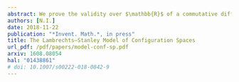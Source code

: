 ```yaml
---
abstract: We prove the validity over $\mathbb{R}$ of a commutative differential graded algebra model of configuration spaces for simply connected closed smooth manifolds, answering a conjecture of Lambrechts--Stanley. We get as a result that the real homotopy type of such configuration spaces only depends on the real homotopy type of the manifold. We moreover prove, if the dimension of the manifold is at least $4$, that our model is compatible with the action of the Fulton--MacPherson operad (weakly equivalent to the little disks operad) when the manifold is framed. We use this more precise result to get a complex computing factorization homology of framed manifolds. Our proofs use the same ideas as Kontsevich's proof of the formality of the little disks operads.
authors: [N.I.]
date: 2018-11-22
publication: "*Invent. Math.*, in press"
title: The Lambrechts–Stanley Model of Configuration Spaces
url_pdf: /pdf/papers/model-conf-sp.pdf
arxiv: 1608.08054
hal: "01438861"
# doi: 10.1007/s00222-018-0842-9
---
```

